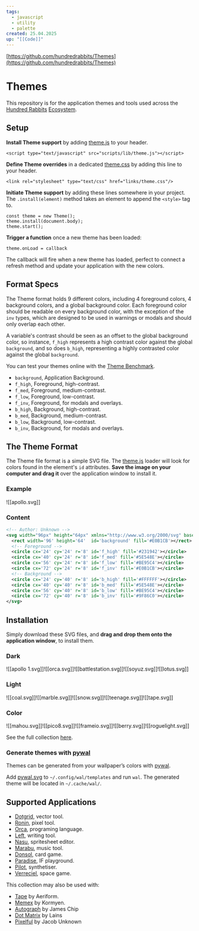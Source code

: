 ```yaml
---
tags:
  - javascript
  - utility
  - palette
created: 25.04.2025
up: "[[Code]]"
---
```

[https://github.com/hundredrabbits/Themes](https://github.com/hundredrabbits/Themes)

# Themes
This repository is for the application themes and tools used across the [Hundred Rabbits](http://100r.co) [Ecosystem](https://github.com/hundredrabbits).

## Setup
**Install Theme support** by adding [theme.js](https://github.com/hundredrabbits/Dotgrid/blob/master/scripts/lib/theme.js) to your header.

```
<script type="text/javascript" src="scripts/lib/theme.js"></script>
```

**Define Theme overrides** in a dedicated [theme.css](https://github.com/hundredrabbits/Dotgrid/blob/master/links/theme.css) by adding this line to your header.

```
<link rel="stylesheet" type="text/css" href="links/theme.css"/>
```

**Initiate Theme support** by adding these lines somewhere in your project. The `.install(element)` method takes an element to append the `<style>` tag to.

```
const theme = new Theme();
theme.install(document.body);
theme.start();
```

**Trigger a function** once a new theme has been loaded:

```
theme.onLoad = callback
```

The callback will fire when a new theme has loaded, perfect to connect a refresh method and update your application with the new colors.

## Format Specs
The Theme format holds 9 different colors, including 4 foreground colors, 4 background colors, and a global background color. Each foreground color should be readable on every background color, with the exception of the `inv` types, which are designed to be used in warnings or modals and should only overlap each other.

A variable's contrast should be seen as an offset to the global background color, so instance, `f_high` represents a high contrast color against the global `background`, and so does `b_high`, representing a highly contrasted color against the global `background`.

You can test your themes online with the [Theme Benchmark](https://hundredrabbits.github.io/Themes/).

- `background`, Application Background.
- `f_high`, Foreground, high-contrast.
- `f_med`, Foreground, medium-contrast.
- `f_low`, Foreground, low-contrast.
- `f_inv`, Foreground, for modals and overlays.
- `b_high`, Background, high-contrast.
- `b_med`, Background, medium-contrast.
- `b_low`, Background, low-contrast.
- `b_inv`, Background, for modals and overlays.

## The Theme Format
The Theme file format is a simple SVG file. The [theme.js](https://github.com/hundredrabbits/Dotgrid/blob/master/scripts/lib/theme.js) loader will look for colors found in the element's `id` attributes. **Save the image on your computer and drag it** over the application window to install it.

### Example
![[apollo.svg]]

### Content
```xml
<!-- Author: Unknown -->
<svg width="96px" height="64px" xmlns="http://www.w3.org/2000/svg" baseProfile="full" version="1.1">
  <rect width='96' height='64'  id='background' fill='#E0B1CB'></rect>
  <!-- Foreground -->
  <circle cx='24' cy='24' r='8' id='f_high' fill='#231942'></circle>
  <circle cx='40' cy='24' r='8' id='f_med' fill='#5E548E'></circle>
  <circle cx='56' cy='24' r='8' id='f_low' fill='#BE95C4'></circle>
  <circle cx='72' cy='24' r='8' id='f_inv' fill='#E0B1CB'></circle>
  <!-- Background -->
  <circle cx='24' cy='40' r='8' id='b_high' fill='#FFFFFF'></circle>
  <circle cx='40' cy='40' r='8' id='b_med' fill='#5E548E'></circle>
  <circle cx='56' cy='40' r='8' id='b_low' fill='#BE95C4'></circle>
  <circle cx='72' cy='40' r='8' id='b_inv' fill='#9F86C0'></circle>
</svg>
```

## Installation
Simply download these SVG files, and **drag and drop them onto the application window**, to install them.

### Dark
![[apollo 1.svg]]![[orca.svg]]![[battlestation.svg]]![[soyuz.svg]]![[lotus.svg]]

### Light
![[coal.svg]]![[marble.svg]]![[snow.svg]]![[teenage.svg]]![[tape.svg]]

### Color
![[mahou.svg]]![[pico8.svg]]![[frameio.svg]]![[berry.svg]]![[roguelight.svg]]

See the full collection [here](https://github.com/hundredrabbits/Themes/tree/master/themes).

### Generate themes with [pywal](https://github.com/dylanaraps/pywal)
Themes can be generated from your wallpaper’s colors with [pywal](https://github.com/dylanaraps/pywal).

Add [pywal.svg](https://github.com/hundredrabbits/Themes/blob/master/themes/extras/pywal.svg) to `~/.config/wal/templates` and run `wal`. The generated theme will be located in `~/.cache/wal/`.

## Supported Applications
- [Dotgrid](https://github.com/hundredrabbits/Dotgrid), vector tool.
- [Ronin](https://github.com/hundredrabbits/Ronin), pixel tool.
- [Orca](https://github.com/hundredrabbits/Orca), programing language.
- [Left](https://github.com/hundredrabbits/Left), writing tool.
- [Nasu](https://github.com/hundredrabbits/Nasu), spritesheet editor.
- [Marabu](https://github.com/hundredrabbits/Marabu), music tool.
- [Donsol](https://github.com/hundredrabbits/Donsol), card game.
- [Paradise](https://github.com/hundredrabbits/Paradise), IF playground.
- [Pilot](https://github.com/hundredrabbits/Pilot), synthetiser.
- [Verreciel](https://github.com/hundredrabbits/Verreciel), space game.

This collection may also be used with:

- [Tape](https://aeriform.itch.io/tape) by Aeriform.
- [Memex](https://github.com/kormyen/memex) by Kormyen.
- [Autograph](https://github.com/jameschip/Autograph) by James Chip
- [Dot Matrix](https://github.com/lainsce/dot-matrix) by Lains
- [Pixelful](https://github.com/jacobunknown/Pixelful) by Jacob Unknown